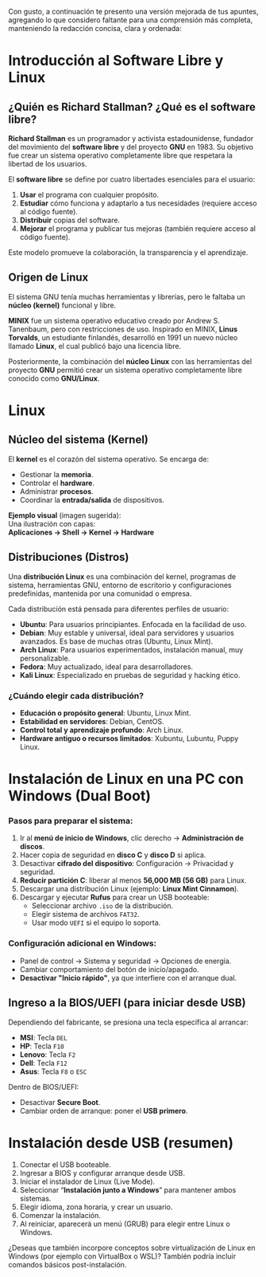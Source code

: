 Con gusto, a continuación te presento una versión mejorada de tus apuntes, agregando lo que considero faltante para una comprensión más completa, manteniendo la redacción concisa, clara y ordenada:

# **Introducción al Software Libre y Linux**

## **¿Quién es Richard Stallman? ¿Qué es el software libre?**

**Richard Stallman** es un programador y activista estadounidense, fundador del movimiento del **software libre** y del proyecto **GNU** en 1983. Su objetivo fue crear un sistema operativo completamente libre que respetara la libertad de los usuarios.

El **software libre** se define por cuatro libertades esenciales para el usuario:

1. **Usar** el programa con cualquier propósito.
2. **Estudiar** cómo funciona y adaptarlo a tus necesidades (requiere acceso al código fuente).
3. **Distribuir** copias del software.
4. **Mejorar** el programa y publicar tus mejoras (también requiere acceso al código fuente).

Este modelo promueve la colaboración, la transparencia y el aprendizaje.

## **Origen de Linux**

El sistema GNU tenía muchas herramientas y librerías, pero le faltaba un **núcleo (kernel)** funcional y libre.

**MINIX** fue un sistema operativo educativo creado por Andrew S. Tanenbaum, pero con restricciones de uso. Inspirado en MINIX, **Linus Torvalds**, un estudiante finlandés, desarrolló en 1991 un nuevo núcleo llamado **Linux**, el cual publicó bajo una licencia libre.

Posteriormente, la combinación del **núcleo Linux** con las herramientas del proyecto **GNU** permitió crear un sistema operativo completamente libre conocido como **GNU/Linux**.

# **Linux**

## **Núcleo del sistema (Kernel)**

El **kernel** es el corazón del sistema operativo. Se encarga de:

- Gestionar la **memoria**.
- Controlar el **hardware**.
- Administrar **procesos**.
- Coordinar la **entrada/salida** de dispositivos.

**Ejemplo visual** (imagen sugerida):  
Una ilustración con capas:  
**Aplicaciones → Shell → Kernel → Hardware**

## **Distribuciones (Distros)**

Una **distribución Linux** es una combinación del kernel, programas de sistema, herramientas GNU, entorno de escritorio y configuraciones predefinidas, mantenida por una comunidad o empresa.

Cada distribución está pensada para diferentes perfiles de usuario:

- **Ubuntu**: Para usuarios principiantes. Enfocada en la facilidad de uso.
- **Debian**: Muy estable y universal, ideal para servidores y usuarios avanzados. Es base de muchas otras (Ubuntu, Linux Mint).
- **Arch Linux**: Para usuarios experimentados, instalación manual, muy personalizable.
- **Fedora**: Muy actualizado, ideal para desarrolladores.
- **Kali Linux**: Especializado en pruebas de seguridad y hacking ético.

### ¿Cuándo elegir cada distribución?

- **Educación o propósito general**: Ubuntu, Linux Mint.
- **Estabilidad en servidores**: Debian, CentOS.
- **Control total y aprendizaje profundo**: Arch Linux.
- **Hardware antiguo o recursos limitados**: Xubuntu, Lubuntu, Puppy Linux.

# **Instalación de Linux en una PC con Windows (Dual Boot)**

### **Pasos para preparar el sistema:**

1. Ir al **menú de inicio de Windows**, clic derecho → **Administración de discos**.
2. Hacer copia de seguridad en **disco C** y **disco D** si aplica.
3. Desactivar **cifrado del dispositivo**: Configuración → Privacidad y seguridad.
4. **Reducir partición C**: liberar al menos **56,000 MB (56 GB)** para Linux.
5. Descargar una distribución Linux (ejemplo: **Linux Mint Cinnamon**).
6. Descargar y ejecutar **Rufus** para crear un USB booteable:
   - Seleccionar archivo `.iso` de la distribución.
   - Elegir sistema de archivos `FAT32`.
   - Usar modo `UEFI` si el equipo lo soporta.

### **Configuración adicional en Windows:**

- Panel de control → Sistema y seguridad → Opciones de energía.
- Cambiar comportamiento del botón de inicio/apagado.
- **Desactivar "Inicio rápido"**, ya que interfiere con el arranque dual.

## **Ingreso a la BIOS/UEFI (para iniciar desde USB)**

Dependiendo del fabricante, se presiona una tecla específica al arrancar:

- **MSI**: Tecla `DEL`
- **HP**: Tecla `F10`
- **Lenovo**: Tecla `F2`
- **Dell**: Tecla `F12`
- **Asus**: Tecla `F8` o `ESC`

Dentro de BIOS/UEFI:

- Desactivar **Secure Boot**.
- Cambiar orden de arranque: poner el **USB primero**.

# **Instalación desde USB (resumen)**

1. Conectar el USB booteable.
2. Ingresar a BIOS y configurar arranque desde USB.
3. Iniciar el instalador de Linux (Live Mode).
4. Seleccionar “**Instalación junto a Windows**” para mantener ambos sistemas.
5. Elegir idioma, zona horaria, y crear un usuario.
6. Comenzar la instalación.
7. Al reiniciar, aparecerá un menú (GRUB) para elegir entre Linux o Windows.

¿Deseas que también incorpore conceptos sobre virtualización de Linux en Windows (por ejemplo con VirtualBox o WSL)? También podría incluir comandos básicos post-instalación.
